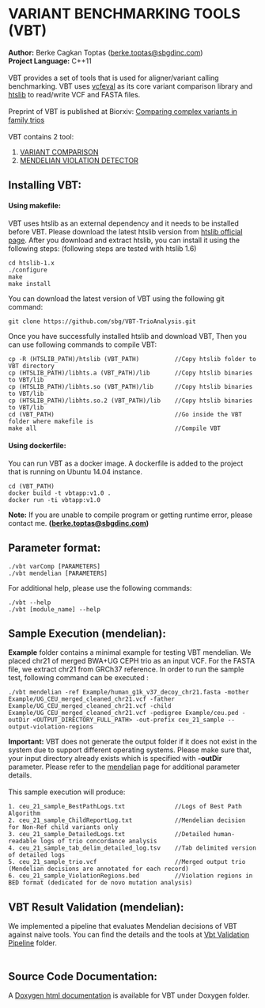 # VARIANT BENCHMARKING TOOLS (VBT)

**Author:** Berke Cagkan Toptas (berke.toptas@sbgdinc.com) <br /> 
**Project Language:** C++11 <br />
<br />
VBT provides a set of tools that is used for aligner/variant calling benchmarking. VBT uses [vcfeval](https://github.com/RealTimeGenomics/rtg-tools) as its core variant comparison library and [htslib](https://htslib.org) to read/write VCF and FASTA files. 
<br />
<br />
Preprint of VBT is published at Biorxiv: [Comparing complex variants in family trios](https://doi.org/10.1101/253492)  <br/>
<br />
VBT contains 2 tool:

   1. [VARIANT COMPARISON](DuoComparison/README.md)   
   2. [MENDELIAN VIOLATION DETECTOR](MendelianViolation/README.md)

## Installing VBT:


#### Using makefile:

VBT uses htslib as an external dependency and it needs to be installed before VBT. Please download the latest htslib version from [htslib official page](https://htslib.org). After you download and extract htslib, you can install it using the following steps: (following steps are tested with htslib 1.6)

```
cd htslib-1.x
./configure
make
make install
```

You can download the latest version of VBT using the following git command:

```
git clone https://github.com/sbg/VBT-TrioAnalysis.git
```

Once you have successfully installed htslib and download VBT, Then you can use following commands to compile VBT:

```
cp -R (HTSLIB_PATH)/htslib (VBT_PATH)          //Copy htslib folder to VBT directory
cp (HTSLIB_PATH)/libhts.a (VBT_PATH)/lib       //Copy htslib binaries to VBT/lib 
cp (HTSLIB_PATH)/libhts.so (VBT_PATH)/lib      //Copy htslib binaries to VBT/lib
cp (HTSLIB_PATH)/libhts.so.2 (VBT_PATH)/lib    //Copy htslib binaries to VBT/lib
cd (VBT_PATH)                                  //Go inside the VBT folder where makefile is
make all                                       //Compile VBT
```
#### Using dockerfile:

You can run VBT as a docker image. A dockerfile is added to the project that is running on Ubuntu 14.04 instance.

```
cd (VBT_PATH)
docker build -t vbtapp:v1.0 .
docker run -ti vbtapp:v1.0
```

**Note:** If you are unable to compile program or getting runtime error, please contact me. **(berke.toptas@sbgdinc.com)**

## Parameter format:

```
./vbt varComp [PARAMETERS]
./vbt mendelian [PARAMETERS]
```
For additional help, please use the following commands:

```
./vbt --help
./vbt [module_name] --help
```

## Sample Execution (mendelian):

**Example** folder contains a minimal example for testing VBT mendelian. We placed chr21 of merged BWA+UG CEPH trio as an input VCF. For the FASTA file, we extract chr21 from GRCh37 reference. In order to run the sample test, following command can be executed :

```
./vbt mendelian -ref Example/human_g1k_v37_decoy_chr21.fasta -mother Example/UG_CEU_merged_cleaned_chr21.vcf -father Example/UG_CEU_merged_cleaned_chr21.vcf -child Example/UG_CEU_merged_cleaned_chr21.vcf -pedigree Example/ceu.ped -outDir <OUTPUT_DIRECTORY_FULL_PATH> -out-prefix ceu_21_sample --output-violation-regions
```
**Important:** VBT does not generate the output folder if it does not exist in the system due to support different operating systems. Please make sure that, your input directory already exists which is specified with **-outDir** parameter. Please refer to the [mendelian](MendelianViolation/README.md) page for additional parameter details.
<br/>
<br/>
This sample execution will produce:

	1. ceu_21_sample_BestPathLogs.txt              //Logs of Best Path Algorithm
	2. ceu_21_sample_ChildReportLog.txt            //Mendelian decision for Non-Ref child variants only
	3. ceu_21_sample_DetailedLogs.txt              //Detailed human-readable logs of trio concordance analysis
	4. ceu_21_sample_tab_delim_detailed_log.tsv    //Tab delimited version of detailed logs
	5. ceu_21_sample_trio.vcf                      //Merged output trio (Mendelian decisions are annotated for each record)
	6. ceu_21_sample_ViolationRegions.bed          //Violation regions in BED format (dedicated for de novo mutation analysis)
	

## VBT Result Validation (mendelian):

We implemented a pipeline that evaluates Mendelian decisions of VBT against naive tools. You can find the details and the tools at [Vbt Validation Pipeline](vbtValidationPipeline) folder.
<br/>
<br/>
## Source Code Documentation:

A [Doxygen html documentation](Doxygen) is available for VBT under Doxygen folder.

